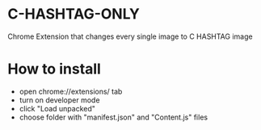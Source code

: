 # C-HASHTAG-ONLY
Chrome Extension that changes every single image to C HASHTAG image

# How to install 
- open chrome://extensions/ tab
- turn on developer mode
- click "Load unpacked"
- choose folder with "manifest.json" and "Content.js" files

